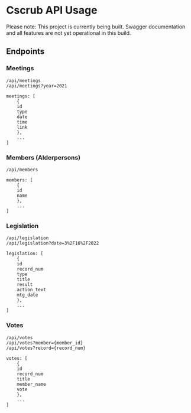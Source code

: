 # Cscrub API Usage

Please note: This project is currently being built. Swagger documentation and all features are not yet operational in this build.</br>

## Endpoints

### Meetings
`/api/meetings` </br>
`/api/meetings?year=2021`
```
meetings: [
    {
    id
    type
    date
    time
    link
    },
    ...
]
```

### Members (Alderpersons)
`/api/members`
```
members: [
    {
    id
    name
    },
    ...
]
```

### Legislation
`/api/legislation`</br>
`/api/legislation?date=3%2F16%2F2022`
```
legislation: [
    {
    id
    record_num
    type
    title
    result
    action_text
    mtg_date
    },
    ...
]
```

### Votes
`/api/votes`</br>
`/api/votes?member={member_id}`</br>
`/api/votes?record={record_num}`
```
votes: [
    {
    id
    record_num
    title
    member_name
    vote
    },
    ...
]
```
